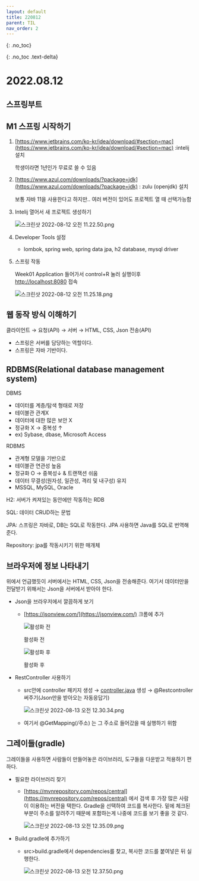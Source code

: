 ```yaml
---
layout: default
title: 220812
parent: TIL
nav_order: 2
---
```

{: .no_toc}

{: .no_toc .text-delta}


# 2022.08.12


## 스프링부트

## M1 스프링 시작하기

1. [https://www.jetbrains.com/ko-kr/idea/download/#section=mac](https://www.jetbrains.com/ko-kr/idea/download/#section=mac)  :intelij 설치
    
    학생이라면 1년인가 무료로 쓸 수 있음
    
2. [https://www.azul.com/downloads/?package=jdk](https://www.azul.com/downloads/?package=jdk) : zulu (openjdk) 설치
    
    보통 자바 11을 사용한다고 하지만.. 여러 버전이 있어도 프로젝트 열 때 선택가능함
    
3. Intelij 열어서 새 프로젝트 생성하기
    
    ![스크린샷 2022-08-12 오전 11.22.50.png](https://github.com/Serapple/Serapple.github.io/blob/main/docs/TIL/pic/2022-08-12/2022-08-12-4.png?raw=true)
    
4. Developer Tools 설정
    - lombok, spring web, spring data jpa, h2 database, mysql driver
5. 스프링 작동
    
    Week01 Application 들어가서 control+R 눌러 실행이후 [http://localhost:8080](http://localhost:8080) 접속
    
    ![스크린샷 2022-08-12 오전 11.25.18.png](https://github.com/Serapple/Serapple.github.io/blob/main/docs/TIL/pic/2022-08-12/2022-08-12-1.png?raw=true)
    

## 웹 동작 방식 이해하기

클라이언트 → 요청(API) → 서버 → HTML, CSS, Json 전송(API)

- 스프링은 서버를 담당하는 역할이다.
- 스프링은 자바 기반이다.

## RDBMS(Relational database management system)

DBMS

- 데이터를 계층/탐색 형태로 저장
- 테이블관 관계X
- 데이터에 대한 많은 보안 X
- 정규화 X → 중복성 ↑
- ex) Sybase, dbase, Microsoft Access

RDBMS

- 관계형 모델을 기반으로
- 테이블관 연관성 높음
- 정규화 O → 중복성↓ & 트랜잭션 쉬움
- 데이터 무결성(원자성, 일관성, 격리 및 내구성) 유지
- MSSQL, MySQL, Oracle

H2: 서버가 켜져있는 동안에만 작동하는 RDB

SQL: 데이터 CRUD하는 문법

JPA: 스프링은 자바로, DB는 SQL로 작동한다. JPA 사용하면 Java를 SQL로 번역해준다.

Repository: jpa를 작동시키기 위한 매개체

## 브라우저에 정보 나타내기

위에서 언급했듯이 서버에서는 HTML, CSS, Json을 전송해준다. 여기서 데이터만을 전달받기 위해서는 Json을 서버에서 받아야 한다. 

- Json을 브라우저에서 깔끔하게 보기
    - [https://jsonview.com/](https://jsonview.com/) 크롬에 추가
        
        ![활성화 전](https://github.com/Serapple/Serapple.github.io/blob/main/docs/TIL/pic/2022-08-12/2022-08-12-5.png?raw=true)
        
        활성화 전
        
        ![활성화 후](https://github.com/Serapple/Serapple.github.io/blob/main/docs/TIL/pic/2022-08-12/2022-08-12-6.png?raw=true)
        
        활성화 후
        
- RestController 사용하기
    - src안에 controller 패키지 생성 → [controller.java](http://controller.java) 생성 → @Restcontroller 써주기(Json만을 받아오는 자동응답기)
        
        ![스크린샷 2022-08-13 오전 12.30.34.png](https://github.com/Serapple/Serapple.github.io/blob/main/docs/TIL/pic/2022-08-12/2022-08-12-2.png?raw=true)
        
    - 여기서 @GetMapping(/주소) 는 그 주소로 들어갔을 때 실행하기 위함
    

## 그레이들(gradle)

그레이들을 사용하면 사람들이 만들어놓은 라이브러리, 도구들을 다운받고 적용하기 편하다.

- 필요한 라이브러리 찾기
    - [https://mvnrepository.com/repos/central](https://mvnrepository.com/repos/central) 에서 검색 후 가장 많은 사람이 이용하는 버전을 택한다.
    Gradle을 선택하여 코드를 복사한다. 밑에 체크된 부분이 주소를 알려주기 때문에 포함하는게 나중에 코드를 보기 좋을 것 같다.
        
        ![스크린샷 2022-08-13 오전 12.35.09.png](https://github.com/Serapple/Serapple.github.io/blob/main/docs/TIL/pic/2022-08-12/2022-08-12-3.png?raw=true)
        
- Build.gradle에 추가하기
    - src>build.gradle에서 dependencies를 찾고, 복사한 코드를 붙여넣은 뒤 실행한다.
        
        ![스크린샷 2022-08-13 오전 12.37.50.png](https://github.com/Serapple/Serapple.github.io/blob/main/docs/TIL/pic/2022-08-12/2022-08-12-7.png?raw=true)

